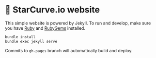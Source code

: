 # 💫 StarCurve.io website
This simple website is powered by Jekyll. To run and develop, make sure you have <a href="https://www.ruby-lang.org/en/">Ruby</a> and <a href="https://rubygems.org/">RubyGems</a> installed.

```bash
bundle install
bundle exec jekyll serve
```

Commits to `gh-pages` branch will automatically build and deploy.
